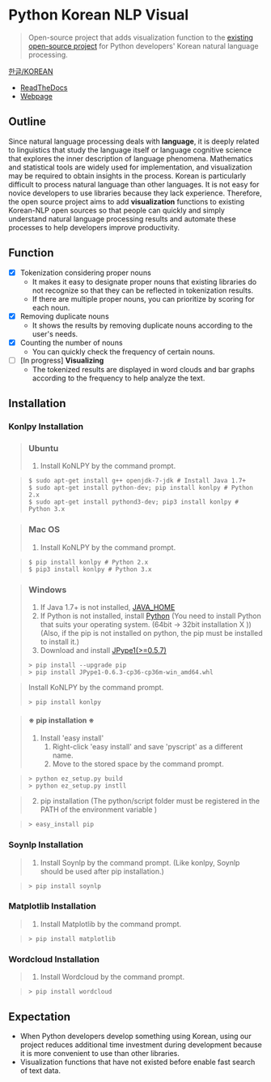 # Python Korean NLP Visual
> Open-source project that adds visualization function to the [existing open-source project](https://github.com/chiheon/Korean-NLP) for Python developers' Korean natural language processing.



[한글/KOREAN](./README.md)

- [ReadTheDocs](https://korean-nlp-visual.readthedocs.io/en/latest/)
- [Webpage](https://sbj6364.github.io/Korean-NLP-Visual/)




## Outline

 Since natural language processing deals with **language**, it is deeply related to linguistics that study the language itself or language cognitive science that explores the inner description of language phenomena. Mathematics and statistical tools are widely used for implementation, and visualization may be required to obtain insights in the process.
 Korean is particularly difficult to process natural language than other languages. It is not easy for novice developers to use libraries because they lack experience. Therefore, the open source project aims to add **visualization** functions to existing Korean-NLP open sources so that people can quickly and simply understand natural language processing results and automate these processes to help developers improve productivity.





## Function

- [x] Tokenization considering proper nouns
   * It makes it easy to designate proper nouns that existing libraries do not recognize so that they can be reflected in tokenization results.
   * If there are multiple proper nouns, you can prioritize by scoring for each noun.
- [x] Removing duplicate nouns
   * It shows the results by removing duplicate nouns according to the user's needs.
- [x] Counting the number of nouns
   * You can quickly check the frequency of certain nouns.
- [ ] [In progress] **Visualizing**
   * The tokenized results are displayed in word clouds and bar graphs according to the frequency to help analyze the text.
   
   







## Installation

### Konlpy Installation

> ### Ubuntu
>
> 1. Install KoNLPY by the command prompt.

> ```
> $ sudo apt-get install g++ openjdk-7-jdk # Install Java 1.7+
> $ sudo apt-get install python-dev; pip install konlpy # Python 2.x
> $ sudo apt-get install pythond3-dev; pip3 install konlpy # Python 3.x
> ```

> ### Mac OS
>
> 1. Install KoNLPY by the command prompt.

> ```
> $ pip install konlpy # Python 2.x
> $ pip3 install konlpy # Python 3.x
> ```

> ### Windows
>
> 1. If Java 1.7+ is not installed, [JAVA_HOME](https://docs.oracle.com/cd/E19182-01/820-7851/inst_cli_jdk_javahome_t/index.html)
> 2. If Python is not installed, install [Python](https://www.python.org/)
>    (You need to install Python that suits your operating system. (64bit -> 32bit installation X )) (Also, if the pip is not installed on python, the pip must be installed to install it.)
> 3. Download and install [JPype1(>=0.5.7)](https://www.lfd.uci.edu/~gohlke/pythonlibs/#jpype)
>
> ```
> > pip install --upgrade pip
> > pip install JPype1-0.6.3-cp36-cp36m-win_amd64.whl
> ```

> Install KoNLPY by the command prompt.
>
> ```
> > pip install konlpy
> ```

> #### ※ pip installation ※
>
> 1. Install 'easy install'
>    1. Right-click 'easy install' and save 'pyscript' as a different name. 
>    2. Move to the stored space by the command prompt.

> ```
> > python ez_setup.py build
> > python ez_setup.py instll
> ```

> 2. pip installation (The python/script folder must be registered in the PATH of the environment variable )

> ```
> > easy_install pip
> ```

### Soynlp Installation

> 1. Install Soynlp by the command prompt. (Like konlpy, Soynlp should be used after pip installation.)

> ```
> > pip install soynlp
> ```


### Matplotlib Installation

> 1. Install Matplotlib by the command prompt.

> ```
> > pip install matplotlib
> ```

### Wordcloud Installation

> 1. Install Wordcloud by the command prompt.

> ```
> > pip install wordcloud
> ```





## Expectation

- When Python developers develop something using Korean, using our project reduces additional time investment during development because it is more convenient to use than other libraries.
- Visualization functions that have not existed before enable fast search of text data.



